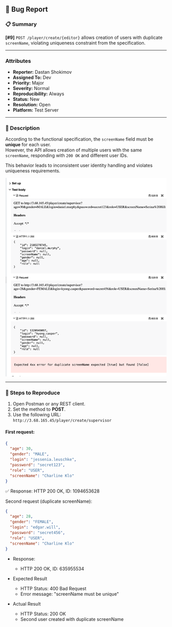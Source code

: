 ## 🐞 Bug Report

### 📋 Summary
**[#9]** `POST /player/create/{editor}` allows creation of users with duplicate `screenName`, violating uniqueness constraint from the specification.

---

### Attributes

- **Reporter:** Dastan Shokimov
- **Assigned To:** Dev
- **Priority:** Major
- **Severity:** Normal
- **Reproducibility:** Always
- **Status:** New
- **Resolution:** Open
- **Platform:** Test Server

---

### 🧪 Description
According to the functional specification, the `screenName` field must be **unique** for each user.  
However, the API allows creation of multiple users with the same `screenName`, responding with `200 OK` and different user IDs.

This behavior leads to inconsistent user identity handling and violates uniqueness requirements.

![img_7.png](img_7.png)

---

### 🔁 Steps to Reproduce

1. Open Postman or any REST client.
2. Set the method to **POST**.
3. Use the following URL:  
   `http://3.68.165.45/player/create/supervisor`

#### First request:
```json
{
  "age": 30,
  "gender": "MALE",
  "login": "jessenia.leuschke",
  "password": "secret123",
  "role": "USER",
  "screenName": "Charline Klo"
}
```
✅ Response:
HTTP 200 OK, ID: 1094653628

Second request (duplicate screenName):
```json
{
  "age": 28,
  "gender": "FEMALE",
  "login": "edgar.will",
  "password": "secret456",
  "role": "USER",
  "screenName": "Charline Klo"
}
```
* Response:
  * HTTP 200 OK, ID: 635955534

* Expected Result 
  * HTTP Status: 400 Bad Request 
  * Error message: "screenName must be unique"
* Actual Result 
  * HTTP Status: 200 OK 
  * Second user created with duplicate screenName